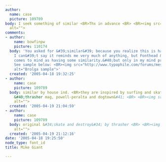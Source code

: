 ```yaml
---
author:
  name: case
  picture: 109789
body: I seek something of similar <BR>Thx in advance <BR> <BR><img src="http://www.typophile.com/forums/messages/83/70041.gif"
  alt="">
comments:
- author:
    name: bowfinpw
    picture: 110174
  body: 'You asked for &#39;similar&#39; because you realize this is hand-lettered.
    I can&#39;t say it reminds me very much of anything, but Fonthead &#39;Brolga&#39;
    comes to mind as having some similarity.&#40;but only in my mind probably&#41;.
    See sample below: <BR><img src="http://www.typophile.com/forums/messages/83/70045.gif"
    alt="Brolga sample">'
  created: '2005-04-18 19:32:25'
- author:
    name: case
    picture: 109789
  body: similar by house ind. <BR>they are inspired by surfing and skateboards cultur
    &#40;thrasher mag, powell-peralta and dogtown&#41; <BR> <BR><img src="http://www.typophile.com/forums/messages/83/70212.jpg"
    alt="">
  created: '2005-04-19 21:04:59'
- author:
    name: case
    picture: 109789
  body: original &#34;skate and destroy&#34; by thrasher <BR> <BR><img src="http://www.typophile.com/forums/messages/83/70215.jpg"
    alt="">
  created: '2005-04-19 21:12:16'
date: '2005-04-18 19:25:50'
node_type: font_id
title: Mike Giant

---
```

